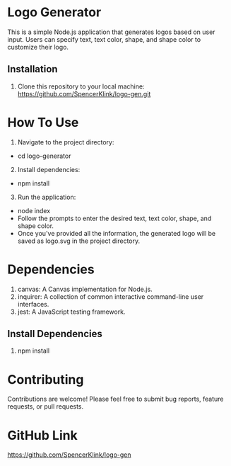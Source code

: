 # Logo Generator

This is a simple Node.js application that generates logos based on user input. Users can specify text, text color, shape, and shape color to customize their logo.

## Installation

1. Clone this repository to your local machine:
https://github.com/SpencerKlink/logo-gen.git

# How To Use
1. Navigate to the project directory:
- cd logo-generator
2. Install dependencies:
- npm install
3. Run the application:
- node index
- Follow the prompts to enter the desired text, text color, shape, and shape color.
- Once you've provided all the information, the generated logo will be saved as logo.svg in the project directory.

# Dependencies
1. canvas: A Canvas implementation for Node.js.
2. inquirer: A collection of common interactive command-line user interfaces.
3. jest: A JavaScript testing framework.
## Install Dependencies 
1. npm install 

# Contributing
Contributions are welcome! Please feel free to submit bug reports, feature requests, or pull requests.

# GitHub Link
https://github.com/SpencerKlink/logo-gen


